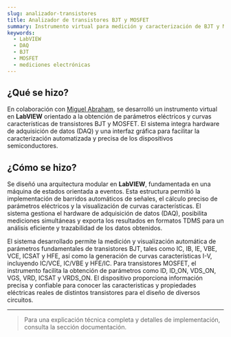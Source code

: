 ```yaml
---
slug: analizador-transistores
title: Analizador de transistores BJT y MOSFET
summary: Instrumento virtual para medición y caracterización de BJT y MOSFET, automatizado en LabVIEW.
keywords:
  - LabVIEW
  - DAQ
  - BJT
  - MOSFET
  - mediciones electrónicas
---
```


## ¿Qué se hizo?

En colaboración con <a href="https://www.linkedin.com/in/miguel-rendon-marc/" target="_blank" rel="noopener noreferrer">Miguel Abraham</a>, se desarrolló un instrumento virtual en **LabVIEW** orientado a la obtención de parámetros eléctricos y curvas características de transistores BJT y MOSFET. El sistema integra hardware de adquisición de datos (DAQ) y una interfaz gráfica para facilitar la caracterización automatizada y precisa de los dispositivos semiconductores.

## ¿Cómo se hizo?

Se diseñó una arquitectura modular en **LabVIEW**, fundamentada en una máquina de estados orientada a eventos. Esta estructura permitió la implementación de barridos automáticos de señales, el cálculo preciso de parámetros eléctricos y la visualización de curvas características. El sistema gestiona el hardware de adquisición de datos (DAQ), posibilita mediciones simultáneas y exporta los resultados en formatos TDMS para un análisis eficiente y trazabilidad de los datos obtenidos.


El sistema desarrollado permite la medición y visualización automática de parámetros fundamentales de transistores BJT, tales como IC, IB, IE, VBE, VCE, ICSAT y HFE, así como la generación de curvas características I-V, incluyendo IC/VCE, IC/VBE y HFE/IC. Para transistores MOSFET, el instrumento facilita la obtención de parámetros como ID, ID_ON, VDS_ON, VGS, VRD, ICSAT y VRDS_ON. El dispositivo proporciona información precisa y confiable para conocer las caracteristicas y propiedades eléctricas reales de distintos transistores para el diseño de diversos circuitos.

---

> Para una explicación técnica completa y detalles de implementación, consulta la sección documentación.